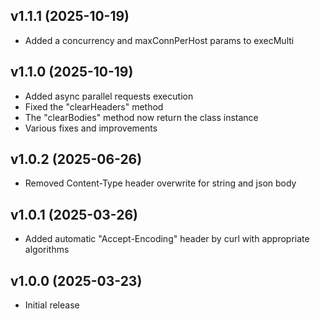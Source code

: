 v1.1.1 (2025-10-19)
----------------------------
* Added a concurrency and maxConnPerHost params to execMulti

v1.1.0 (2025-10-19)
----------------------------
* Added async parallel requests execution
* Fixed the "clearHeaders" method
* The "clearBodies" method now return the class instance
* Various fixes and improvements

v1.0.2 (2025-06-26)
----------------------------
* Removed Content-Type header overwrite for string and json body

v1.0.1 (2025-03-26)
----------------------------
* Added automatic "Accept-Encoding" header by curl with appropriate algorithms

v1.0.0 (2025-03-23)
----------------------------
* Initial release
